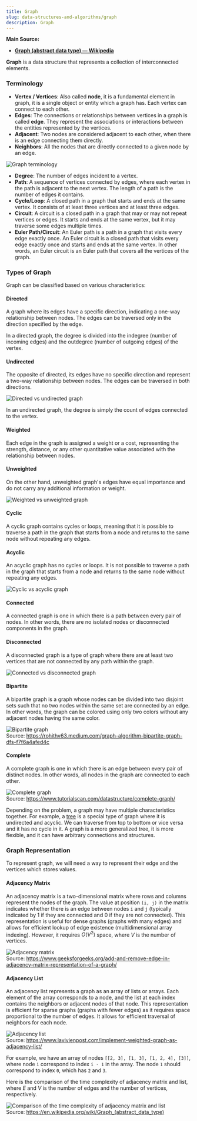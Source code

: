 ```yaml
---
title: Graph
slug: data-structures-and-algorithms/graph
description: Graph
---
```


**Main Source:**

- **[Graph (abstract data type) — Wikipedia](<https://en.wikipedia.org/wiki/Graph_(abstract_data_type)>)**

**Graph** is a data structure that represents a collection of interconnected elements.

### Terminology

- **Vertex / Vertices**: Also called **node**, it is a fundamental element in graph, it is a single object or entity which a graph has. Each vertex can connect to each other.
- **Edges**: The connections or relationships between vertices in a graph is called **edge**. They represent the associations or interactions between the entities represented by the vertices.
- **Adjacent**: Two nodes are considered adjacent to each other, when there is an edge connecting them directly.
- **Neighbors**: All the nodes that are directly connected to a given node by an edge.

![Graph terminology](./graph-terminology.png)

- **Degree**: The number of edges incident to a vertex.
- **Path**: A sequence of vertices connected by edges, where each vertex in the path is adjacent to the next vertex. The length of a path is the number of edges it contains.
- **Cycle/Loop**: A closed path in a graph that starts and ends at the same vertex. It consists of at least three vertices and at least three edges.
- **Circuit**: A circuit is a closed path in a graph that may or may not repeat vertices or edges. It starts and ends at the same vertex, but it may traverse some edges multiple times.
- **Euler Path/Circuit**: An Euler path is a path in a graph that visits every edge exactly once. An Euler circuit is a closed path that visits every edge exactly once and starts and ends at the same vertex. In other words, an Euler circuit is an Euler path that covers all the vertices of the graph.

### Types of Graph

Graph can be classified based on various characteristics:

#### Directed

A graph where its edges have a specific direction, indicating a one-way relationship between nodes. The edges can be traversed only in the direction specified by the edge.

In a directed graph, the degree is divided into the indegree (number of incoming edges) and the outdegree (number of outgoing edges) of the vertex.

#### Undirected

The opposite of directed, its edges have no specific direction and represent a two-way relationship between nodes. The edges can be traversed in both directions.

![Directed vs undirected graph](./directed-undirected.png)

In an undirected graph, the degree is simply the count of edges connected to the vertex.

#### Weighted

Each edge in the graph is assigned a weight or a cost, representing the strength, distance, or any other quantitative value associated with the relationship between nodes.

#### Unweighted

On the other hand, unweighted graph's edges have equal importance and do not carry any additional information or weight.

![Weighted vs unweighted graph](./weighted-unweighted.png)

#### Cyclic

A cyclic graph contains cycles or loops, meaning that it is possible to traverse a path in the graph that starts from a node and returns to the same node without repeating any edges.

#### Acyclic

An acyclic graph has no cycles or loops. It is not possible to traverse a path in the graph that starts from a node and returns to the same node without repeating any edges.

![Cyclic vs acyclic graph](./cyclic-acyclic.png)

#### Connected

A connected graph is one in which there is a path between every pair of nodes. In other words, there are no isolated nodes or disconnected components in the graph.

#### Disconnected

A disconnected graph is a type of graph where there are at least two vertices that are not connected by any path within the graph.

![Connected vs disconnected graph](./connected-disconnected.png)

#### Bipartite

A bipartite graph is a graph whose nodes can be divided into two disjoint sets such that no two nodes within the same set are connected by an edge. In other words, the graph can be colored using only two colors without any adjacent nodes having the same color.

![Bipartite graph](./bipartite.png)  
Source: https://rohithv63.medium.com/graph-algorithm-bipartite-graph-dfs-f7f6a4afed4c

#### Complete

A complete graph is one in which there is an edge between every pair of distinct nodes. In other words, all nodes in the graph are connected to each other.

![Complete graph](./complete-graph.webp)  
Source: https://www.tutorialscan.com/datastructure/complete-graph/

Depending on the problem, a graph may have multiple characteristics together. For example, a [tree](/data-structures-and-algorithms/tree) is a special type of graph where it is undirected and acyclic. We can traverse from top to bottom or vice versa and it has no cycle in it. A graph is a more generalized tree, it is more flexible, and it can have arbitrary connections and structures.

### Graph Representation

To represent graph, we will need a way to represent their edge and the vertices which stores values.

#### Adjacency Matrix

An adjacency matrix is a two-dimensional matrix where rows and columns represent the nodes of the graph. The value at position `(i, j)` in the matrix indicates whether there is an edge between nodes `i` and `j` (typically indicated by 1 if they are connected and 0 if they are not connected). This representation is useful for dense graphs (graphs with many edges) and allows for efficient lookup of edge existence (multidimensional array indexing). However, it requires $O(V^2)$ space, where $V$ is the number of vertices.

![Adjacency matrix](./adjacency-matrix.jpg)  
Source: https://www.geeksforgeeks.org/add-and-remove-edge-in-adjacency-matrix-representation-of-a-graph/

#### Adjacency List

An adjacency list represents a graph as an array of lists or arrays. Each element of the array corresponds to a node, and the list at each index contains the neighbors or adjacent nodes of that node. This representation is efficient for sparse graphs (graphs with fewer edges) as it requires space proportional to the number of edges. It allows for efficient traversal of neighbors for each node.

![Adjacency list](./adjacency-list.jpg)  
Source: https://www.lavivienpost.com/implement-weighted-graph-as-adjacency-list/

For example, we have an array of nodes `[[2, 3], [1, 3], [1, 2, 4], [3]]`, where node `i` correspond to index `i - 1` in the array. The node `1` should correspond to index `0`, which has `2` and `3`.

Here is the comparison of the time complexity of adjacency matrix and list, where $E$ and $V$ is the number of edges and the number of vertices, respectively.

![Comparison of the time complexity of adjacency matrix and list](./graph-complexity.png)  
Source: https://en.wikipedia.org/wiki/Graph_(abstract_data_type)
